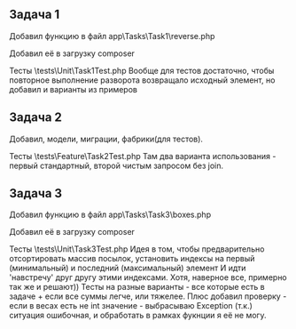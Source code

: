 ## Задача 1

Добавил функцию в файл app\Tasks\Task1\reverse.php

Добавил её в загрузку composer

Тесты \tests\Unit\Task1Test.php
Вообще для тестов достаточно, чтобы повторное выполнение разворота возвращало исходный элемент,
но добавил и варианты из примеров


## Задача 2

Добавил, модели, миграции, фабрики(для тестов). 

Тесты \tests\Feature\Task2Test.php
Там два варианта использования - первый стандартный, второй чистым запросом без join.

## Задача 3

Добавил функцию в файл app\Tasks\Task3\boxes.php

Добавил её в загрузку composer

Тесты \tests\Unit\Task3Test.php
Идея в том, чтобы предварительно отсортировать массив посылок,
установить индексы на первый (минимальный) и последний (максимальный) элемент
И идти 'навстречу' друг другу этими индексами. Хотя, наверное все, примерно так же и решают))
Тесты на разные варианты - все которые есть в задаче + если все суммы легче, или тяжелее. 
Плюс добавил проверку - если в весах есть не int значение - выбрасываю Exception (т.к.) ситуация
ошибочная, и обработать в рамках фукнции я её не могу.
